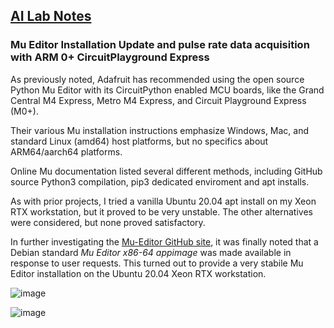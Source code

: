 ## <u>AI Lab Notes</u>

### Mu Editor Installation Update and pulse rate data acquisition with ARM 0+ CircuitPlayground Express

As previously noted, Adafruit has recommended using the open source Python Mu Editor with its CircuitPython enabled MCU boards, like the Grand Central M4 Express, Metro M4 Express, and Circuit Playground Express (M0+).  

Their various Mu installation instructions emphasize Windows, Mac, and standard Linux (amd64) host platforms, but no specifics about ARM64/aarch64 platforms.

Online Mu documentation listed several different methods, including GitHub source Python3 compilation, pip3 dedicated enviroment and apt installs.

As with prior projects, I tried a vanilla Ubuntu 20.04 apt install on my Xeon RTX workstation, but it proved to be very unstable.  The other alternatives were considered, but none proved satisfactory.

In further investigating the [Mu-Editor GitHub site](https://github.com/mu-editor/mu/releases), it was finally noted that a Debian standard *Mu Editor x86-64 appimage* was made available in response to user requests.  This turned out to provide a very stabile Mu Editor installation on the Ubuntu 20.04 Xeon RTX workstation.

![image](https://github.com/rtrelease/Jetson-Symbolics-Neuromorphics/assets/71346897/cb2d70b5-bcb0-4b9e-8eee-c7be7d1dd06a)

![image](https://github.com/rtrelease/Jetson-Symbolics-Neuromorphics/assets/71346897/d1efbbcb-2319-44e4-9c71-8907daa23c82)
